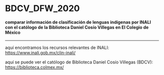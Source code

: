 # BDCV_DFW_2020

#### **comparar información de clasificación de lenguas indígenas por INALI con el católogo de la Biblioteca Daniel Cosío Villegas en El Colegio de México**
---

aquí encontramos los recursos relevantes de INALI: https://www.inali.gob.mx/clin-inali/


aquí se puede ver el católogo de Biblioteca Daniel Cosío Villegas (BDCV): https://biblioteca.colmex.mx/
